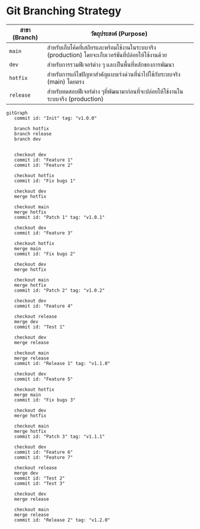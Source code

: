 # Git Branching Strategy 
| สาขา (Branch)      | วัตถุประสงค์ (Purpose)                                                       |
|-------------|-----------------------------------------------------------------|
| `main`      | สำหรับเก็บโค้ดที่เสถียรและพร้อมใช้งานในระบบจริง (production) โดยจะเก็บเวอร์ชันที่ปล่อยให้ใช้งานด้วย  |
| `dev`       | สำหรับการรวมฟีเจอร์ต่าง ๆ และเป็นพื้นที่หลักของการพัฒนา   |
| `hotfix`    | สำหรับการแก้ไขปัญหาสำคัญแบบเร่งด่วนที่นำไปใช้กับระบบจริง (main) โดยตรง      | 
| `release`    | สำหรับทดสอบฟีเจอร์ต่าง ๆที่พัฒนามาก่อนที่จะปล่อยให้ใช้งานในระบบจริง (production)      | 

```mermaid
gitGraph
   commit id: "Init" tag: "v1.0.0"

   branch hotfix
   branch release
   branch dev
   

   checkout dev
   commit id: "Feature 1"
   commit id: "Feature 2"

   checkout hotfix
   commit id: "Fix bugs 1"
   
   checkout dev
   merge hotfix

   checkout main
   merge hotfix
   commit id: "Patch 1" tag: "v1.0.1"

   checkout dev
   commit id: "Feature 3"

   checkout hotfix
   merge main
   commit id: "Fix bugs 2"
   
   checkout dev
   merge hotfix

   checkout main
   merge hotfix
   commit id: "Patch 2" tag: "v1.0.2"

   checkout dev
   commit id: "Feature 4"

   checkout release
   merge dev
   commit id: "Test 1"

   checkout dev
   merge release

   checkout main
   merge release
   commit id: "Release 1" tag: "v1.1.0"

   checkout dev
   commit id: "Feature 5"

   checkout hotfix
   merge main
   commit id: "Fix bugs 3"

   checkout dev
   merge hotfix

   checkout main
   merge hotfix
   commit id: "Patch 3" tag: "v1.1.1"

   checkout dev
   commit id: "Feature 6"
   commit id: "Feature 7"

   checkout release
   merge dev
   commit id: "Test 2"
   commit id: "Test 3"

   checkout dev
   merge release

   checkout main
   merge release
   commit id: "Release 2" tag: "v1.2.0"

```
